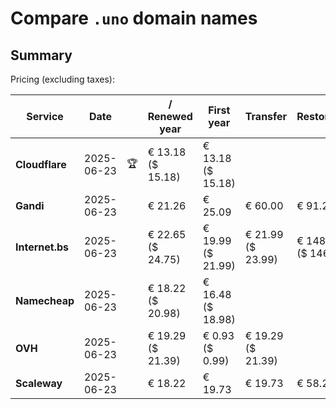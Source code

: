 # Compare `.uno` domain names

## Summary

Pricing (excluding taxes):

| Service | Date |  | / Renewed year | First year | Transfer | Restoration |
|--|--|--|--|--|--|--|
| **Cloudflare** | 2025-06-23 | 🏆 | € 13.18<br>($ 15.18) | € 13.18<br>($ 15.18) |  |  |
| **Gandi** | 2025-06-23 |  | € 21.26 | € 25.09 | € 60.00 | € 91.21 |
| **Internet.bs** | 2025-06-23 |  | € 22.65<br>($ 24.75) | € 19.99<br>($ 21.99) | € 21.99<br>($ 23.99) | € 148.75<br>($ 146.75) |
| **Namecheap** | 2025-06-23 |  | € 18.22<br>($ 20.98) | € 16.48<br>($ 18.98) |  |  |
| **OVH** | 2025-06-23 |  | € 19.29<br>($ 21.39) | € 0.93<br>($ 0.99) | € 19.29<br>($ 21.39) |  |
| **Scaleway** | 2025-06-23 |  | € 18.22 | € 19.73 | € 19.73 | € 58.26 |
